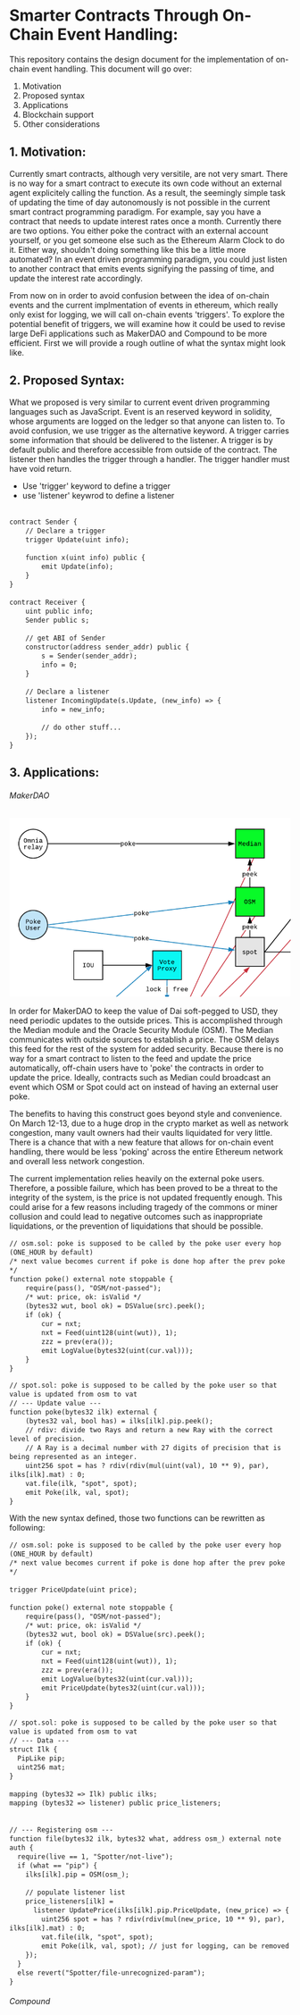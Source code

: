 # Smarter Contracts Through On-Chain Event Handling:

This repository contains the design document for the implementation of
on-chain event handling. This document will go over:

1. Motivation
2. Proposed syntax
3. Applications
4. Blockchain support
5. Other considerations


## 1. Motivation:

Currently smart contracts, although very versitile, are not very smart. There is
no way for a smart contract to execute its own code without an external agent explicitely
calling the function. As a result, the seemingly simple task of updating the time of day
autonomously is not possible in the current smart contract programming paradigm. For example,
say you have a contract that needs to update interest rates once a month. Currently there
are two options. You either poke the contract with an external account yourself, or you get
someone else such as the Ethereum Alarm Clock to do it. Either way, shouldn't doing something
like this be a little more automated? In an event driven programming paradigm, you could just
listen to another contract that emits events signifying the passing of time, and update the
interest rate accordingly.  

From now on in order to avoid confusion between the idea of on-chain events and the current
implmentation of events in ethereum, which really only exist for logging, we will call
on-chain events 'triggers'. To explore the potential benefit of triggers, we will
examine how it could be used to revise large DeFi applications such as MakerDAO and Compound
to be more efficient. First we will provide a rough outline of what the syntax might look like.


## 2. Proposed Syntax:

What we proposed is very similar to current event driven programming languages such as JavaScript.
Event is an reserved keyword in solidity, whose arguments are logged on the ledger so that anyone can listen to.
To avoid confusion, we use trigger as the alternative keyword. A trigger carries
some information that should be delivered to the listener. A trigger is by default
public and therefore accessible from outside of the contract. The listener then
handles the trigger through a handler. The trigger handler must have void return.

* Use 'trigger' keyword to define a trigger
* use 'listener' keywrod to define a listener

~~~~

contract Sender {
	// Declare a trigger
	trigger Update(uint info);

	function x(uint info) public {
		emit Update(info);
	}
}

contract Receiver {
	uint public info;
	Sender public s;

	// get ABI of Sender
	constructor(address sender_addr) public {
		s = Sender(sender_addr);
		info = 0;
	}

	// Declare a listener
	listener IncomingUpdate(s.Update, (new_info) => {
		info = new_info;

		// do other stuff...
	});
}

~~~~


## 3. Applications:


###### MakerDAO

![MakerDAO Price Update System](/images/MCD_System_2.0.png)

In order for MakerDAO to keep the value of Dai soft-pegged to USD, they need periodic updates
to the outside prices. This is accomplished through the Median module and the
Oracle Security Module (OSM). The Median communicates with outside sources to establish a price.
The OSM delays this feed for the rest of the system for added security. Because there is no way
for a smart contract to listen to the feed and update the price automatically, off-chain users
have to 'poke' the contracts in order to update the price. Ideally, contracts such as Median
could broadcast an event which OSM or Spot could act on instead of having an external user poke.

The benefits to having this construct goes beyond style and convenience. On March 12-13, due to
a huge drop in the crypto market as well as network congestion, many vault owners had their
vaults liquidated for very little. There is a chance that with a new feature that allows for
on-chain event handling, there would be less 'poking' across the entire Ethereum network and
overall less network congestion.

The current implementation relies heavily on the external poke users. Therefore, a possible failure,
which has been proved to be a threat to the integrity of the system, is the price is not updated frequently enough.
This could arise for a few reasons including tragedy of the commons or miner collusion
and could lead to negative outcomes such as inappropriate liquidations, or the
 prevention of liquidations that should be possible.
~~~~
// osm.sol: poke is supposed to be called by the poke user every hop (ONE_HOUR by default)
/* next value becomes current if poke is done hop after the prev poke */
function poke() external note stoppable {
	require(pass(), "OSM/not-passed");
	/* wut: price, ok: isValid */
	(bytes32 wut, bool ok) = DSValue(src).peek();
	if (ok) {
		cur = nxt;
		nxt = Feed(uint128(uint(wut)), 1);
		zzz = prev(era());
		emit LogValue(bytes32(uint(cur.val)));
	}
}
~~~~

~~~~
// spot.sol: poke is supposed to be called by the poke user so that value is updated from osm to vat
// --- Update value ---
function poke(bytes32 ilk) external {
	(bytes32 val, bool has) = ilks[ilk].pip.peek();
	// rdiv: divide two Rays and return a new Ray with the correct level of precision.
	// A Ray is a decimal number with 27 digits of precision that is being represented as an integer.
	uint256 spot = has ? rdiv(rdiv(mul(uint(val), 10 ** 9), par), ilks[ilk].mat) : 0;
	vat.file(ilk, "spot", spot);
	emit Poke(ilk, val, spot);
}
~~~~

With the new syntax defined, those two functions can be rewritten as following:
~~~~
// osm.sol: poke is supposed to be called by the poke user every hop (ONE_HOUR by default)
/* next value becomes current if poke is done hop after the prev poke */

trigger PriceUpdate(uint price);

function poke() external note stoppable {
	require(pass(), "OSM/not-passed");
	/* wut: price, ok: isValid */
	(bytes32 wut, bool ok) = DSValue(src).peek();
	if (ok) {
		cur = nxt;
		nxt = Feed(uint128(uint(wut)), 1);
		zzz = prev(era());
		emit LogValue(bytes32(uint(cur.val)));
		emit PriceUpdate(bytes32(uint(cur.val)));
	}
}
~~~~

~~~~
// spot.sol: poke is supposed to be called by the poke user so that value is updated from osm to vat
// --- Data ---
struct Ilk {
  PipLike pip;
  uint256 mat;
}

mapping (bytes32 => Ilk) public ilks;
mapping (bytes32 => listener) public price_listeners;


// --- Registering osm ---
function file(bytes32 ilk, bytes32 what, address osm_) external note auth {
  require(live == 1, "Spotter/not-live");
  if (what == "pip") {
    ilks[ilk].pip = OSM(osm_);

    // populate listener list
    price_listeners[ilk] =
      listener UpdatePrice(ilks[ilk].pip.PriceUpdate, (new_price) => {
        uint256 spot = has ? rdiv(rdiv(mul(new_price, 10 ** 9), par), ilks[ilk].mat) : 0;
        vat.file(ilk, "spot", spot);
        emit Poke(ilk, val, spot); // just for logging, can be removed
    });
  }
  else revert("Spotter/file-unrecognized-param");
}

~~~~

###### Compound
